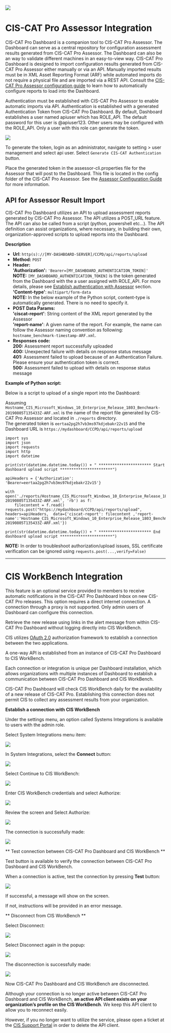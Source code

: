 ![](http://i.imgur.com/5yZfZi5.jpg)


# CIS-CAT Pro Assessor Integration #

CIS-CAT Pro Dashboard is a companion tool to CIS-CAT Pro Assessor. The Dashboard can serve as a central repository for configuration assessment results generated from CIS-CAT Pro Assessor. The Dashboard can also be an way to validate different machines in an easy-to-view way. CIS-CAT Pro Dashboard is designed to import configuration results generated from CIS-CAT Pro Assessor either manually or via an API. Manually imported results must be in XML Asset Reporting Format (ARF) while automated imports do not require a physical file and are imported via a REST API. Consult the [CIS-CAT Pro Assessor configuration guide](https://ccpa-docs.readthedocs.io/en/latest/Configuration%20Guide/#cis-cat-pro-dashboard-integration) to learn how to automatically configure reports to load into the Dashboard.

Authentication must be established with CIS-CAT Pro Assessor to enable automatic imports via API. Authentication is established with a generated Authentication Token from CIS-CAT Pro Dashboard. By default, Dashboard establishes a user named apiuser which has ROLE_API.  The default password for this user is @apiuser123. Other users may be configured with the ROLE_API. Only a user with this role can generate the token.

![](http://i.imgur.com/l2HSbC1.png)

To generate the token, login as an administrator, navigate to setting > user management and select api user. Select `Generate CIS-CAT Authentication` button. 

Place the generated token in the assessor-cli.properties file for the Assessor that will post to the Dashboard. This file is located in the config folder of the CIS-CAT Pro Assessor. See the [Assessor Configuration Guide](https://ccpa-docs.readthedocs.io/en/latest/Configuration%20Guide/#cis-cat-pro-dashboard-integration) for more information.
  

## API for Assessor Result Import ##

CIS-CAT Pro Dashboard utilizes an API to upload assessment reports generated by CIS-CAT Pro Assessor. The API utilizes a POST_URL feature. The API can also be called from a script (python, powershell etc...). The API definition can assist organizations, where necessary, in building their own, organization-approved scripts to upload reports into the Dashboard.

**Description**


- **Url**: ```http(s)://[MY-DASHBOARD-SERVER]/CCPD/api/reports/upload```
- **Method:** ```POST```
- **Header:** <br/>
  **'Authorization':** ```'Bearer=[MY_DASHBOARD_AUTHENTICATION_TOKEN]'``` <br/>
  **NOTE:** ```[MY_DASHBOARD_AUTHENTICATION_TOKEN]``` is the token generated from the Dashboard with the a user assigned with ROLE_API. For more details, please see [Establish authentication with Assessor](#establishAuthWithAssessor) section.<br/>
  **'Content-type'**: ```multipart/form-data``` <br/>
  **NOTE:** In the below example of the Python script, content-type is automatically generated. There is no need to specify it.
- **POST Data Params:** <br/>
  **'ciscat-report'**: String content of the XML report generated by the Assessor <br/>
  **'report-name'**: A given name of the report. For example, the name can follow the Assessor naming convention as following: ```hostname_benchmark-timestamp-ARF.xml```.
- **Responses code:** <br/>
  **200:** Assessment report successfully uploaded<br/>
  **400:** Unexpected failure with details on response status message<br/>
  **401:** Assessment failed to upload because of an Authentication Failure.  Please ensure your authentication token is correct. <br/>
  **500:** Assessment failed to upload with details on response status message

**Example of Python script:**

Below is a script to upload of a single report into the Dashboard:

Assuming ```Hostname_CIS_Microsoft_Windows_10_Enterprise_Release_1803_Benchmark-20190805T135433Z-ARF.xml``` is the name of the report file generated by CIS-CAT Pro Assessor and located in ```./reports``` directory.<br/>The generated token is ```eertaa2pg2h7vb3ms97kdjebakr22v15``` and the Dashboard URL is ```https://mydashboard/CCPD/api/reports/upload```


	import sys
	import json
	import requests
	import http
	import datetime
	
	print(str(datetime.datetime.today()) + " *********************** Start dashboard upload script ***********************")
	
	apiHeaders = {'Authorization': 'Bearer=eertaa2pg2h7vb3ms97kdjebakr22v15'}
	
	with open('./reports/Hostname_CIS_Microsoft_Windows_10_Enterprise_Release_1803_Benchmark-20190805T135433Z-ARF.xml', 'rb') as f:
	    filecontent = f.read()
	requests.post("https://mydashboard/CCPD/api/reports/upload", headers=apiHeaders,  data={'ciscat-report': filecontent ,'report-name':'Hostname_CIS_Microsoft_Windows_10_Enterprise_Release_1803_Benchmark-20190805T135433Z-ARF.xml'})

	print(str(datetime.datetime.today()) + " *********************** End dashboard upload script ***********************")

**NOTE:** In order to troubleshoot authorization/upload issues, SSL certificate verification can be ignored using ```requests.post(...,verify=False)```


------------------

# CIS WorkBench Integration #

This feature is an optional service provided to members to receive automatic notifications in the CIS-CAT Pro Dashboard Inbox on new CIS-CAT Pro releases. This option requires a direct internet connection. A connection through a proxy is not supported. Only admin users of Dashboard can configure this connection.

Retrieve the new release using links in the alert message from within CIS-CAT Pro Dashboard without logging directly into CIS WorkBench.

CIS utilizes [OAuth 2.0](https://oauth.net/2/) authorization framework to establish a connection between the two applications.

A one-way API is established from an instance of CIS-CAT Pro Dashboard to CIS WorkBench.

Each connection or integration is unique per Dashboard installation, which allows organizations with multiple instances of Dashboard to establish a communication between CIS-CAT Pro Dashboard and CIS WorkBench.

CIS-CAT Pro Dashboard will check CIS WorkBench daily for the availability of a new release of CIS-CAT Pro. Establishing this connection does not permit CIS to collect any assessment results from your organization.

**Establish a connection with CIS WorkBench**

Under the settings menu, an option called Systems Integrations is available to users with the admin role.

Select System Integrations menu item:

![](https://i.imgur.com/HfHZQ0g.png)

In System Integrations, select the **Connect** button:

![](https://i.imgur.com/PG4AxDt.png)

Select Continue to CIS WorkBench:

![](https://i.imgur.com/9ylrwiY.png)

Enter CIS WorkBench credentials and select Authorize:

![](https://i.imgur.com/EFYFETG.png)

Review the screen and Select Authorize:

![](https://i.imgur.com/3A2tpw4.png)


The connection is successfully made:

![](https://i.imgur.com/vIyIvw1.png)


** Test connection between CIS-CAT Pro Dashboard and CIS WorkBench **

Test button is available to verify the connection between CIS-CAT Pro Dashboard and CIS WorkBench.

When a connection is active, test the connection by pressing **Test** button:

![](https://i.imgur.com/gCZYSfw.png)

If successful, a message will show on the screen.

If not, instructions will be provided in an error message.

** Disconnect from CIS WorkBench **

Select Disconnect:

![](https://i.imgur.com/11eJySi.png)

Select Disconnect again in the popup:

![](https://i.imgur.com/Zej4j5f.png)

The disconnection is successfully made:

![](https://i.imgur.com/vF4arRf.png)

Now CIS-CAT Pro Dashboard and CIS WorkBench are disconnected.

Although your connection is no longer active between CIS-CAT Pro Dashboard and CIS WorkBench, **an active API client exists on your organization’s profile on the CIS WorkBench**. We keep this API client to allow you to reconnect easily.
 
However, if you no longer want to utilize the service, please open a ticket at the [CIS Support Portal](https://www.cisecurity.org/support/) in order to delete the API client.
